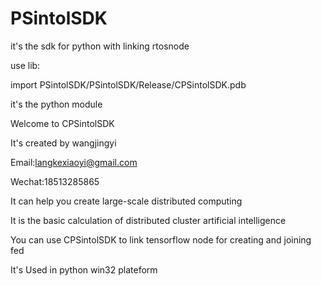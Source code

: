 # PSintolSDK
it's the sdk for python with linking rtosnode

use lib:

import PSintolSDK/PSintolSDK/Release/CPSintolSDK.pdb

it's the python module

Welcome to CPSintolSDK

It's created by wangjingyi 

Email:langkexiaoyi@gmail.com 

Wechat:18513285865 

It can help you create large-scale distributed computing 

It is the basic calculation of distributed cluster artificial intelligence

You can use CPSintolSDK to link tensorflow node for creating and joining fed 

It's Used in python win32 plateform